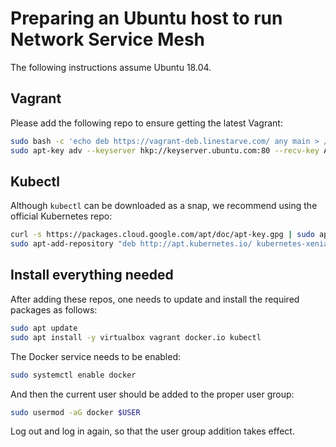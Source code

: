 # Preparing an Ubuntu host to run Network Service Mesh

The following instructions assume Ubuntu 18.04.

## Vagrant

Please add the following repo to ensure getting the latest Vagrant:

```bash
sudo bash -c 'echo deb https://vagrant-deb.linestarve.com/ any main > /etc/apt/sources.list.d/wolfgang42-vagrant.list'
sudo apt-key adv --keyserver hkp://keyserver.ubuntu.com:80 --recv-key AD319E0F7CFFA38B4D9F6E55CE3F3DE92099F7A4
```

## Kubectl

Although `kubectl` can be downloaded as a snap, we recommend using the official Kubernetes repo:

```bash
curl -s https://packages.cloud.google.com/apt/doc/apt-key.gpg | sudo apt-key add
sudo apt-add-repository "deb http://apt.kubernetes.io/ kubernetes-xenial main"
```

## Install everything needed

After adding these repos, one needs to update and install the required packages as follows:

```bash
sudo apt update
sudo apt install -y virtualbox vagrant docker.io kubectl
```

The Docker service needs to be enabled:

```bash
sudo systemctl enable docker
```

And then the current user should be added to the proper user group:

```bash
sudo usermod -aG docker $USER
```

Log out and log in again, so that the user group addition takes effect.
